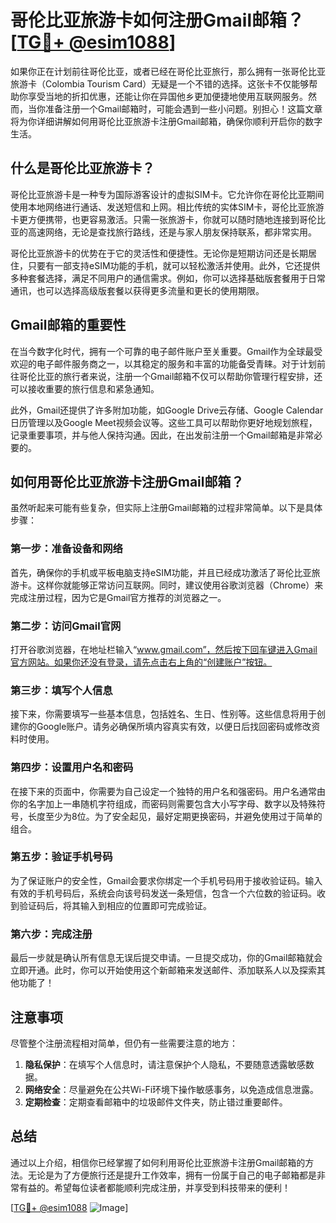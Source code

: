 # 哥伦比亚旅游卡如何注册Gmail邮箱？[[TG💪+ @esim1088](https://t.me/s/esim1088)]

如果你正在计划前往哥伦比亚，或者已经在哥伦比亚旅行，那么拥有一张哥伦比亚旅游卡（Colombia Tourism Card）无疑是一个不错的选择。这张卡不仅能够帮助你享受当地的折扣优惠，还能让你在异国他乡更加便捷地使用互联网服务。然而，当你准备注册一个Gmail邮箱时，可能会遇到一些小问题。别担心！这篇文章将为你详细讲解如何用哥伦比亚旅游卡注册Gmail邮箱，确保你顺利开启你的数字生活。

## 什么是哥伦比亚旅游卡？

哥伦比亚旅游卡是一种专为国际游客设计的虚拟SIM卡。它允许你在哥伦比亚期间使用本地网络进行通话、发送短信和上网。相比传统的实体SIM卡，哥伦比亚旅游卡更方便携带，也更容易激活。只需一张旅游卡，你就可以随时随地连接到哥伦比亚的高速网络，无论是查找旅行路线，还是与家人朋友保持联系，都非常实用。

哥伦比亚旅游卡的优势在于它的灵活性和便捷性。无论你是短期访问还是长期居住，只要有一部支持eSIM功能的手机，就可以轻松激活并使用。此外，它还提供多种套餐选择，满足不同用户的通信需求。例如，你可以选择基础版套餐用于日常通讯，也可以选择高级版套餐以获得更多流量和更长的使用期限。

## Gmail邮箱的重要性

在当今数字化时代，拥有一个可靠的电子邮件账户至关重要。Gmail作为全球最受欢迎的电子邮件服务商之一，以其稳定的服务和丰富的功能备受青睐。对于计划前往哥伦比亚的旅行者来说，注册一个Gmail邮箱不仅可以帮助你管理行程安排，还可以接收重要的旅行信息和紧急通知。

此外，Gmail还提供了许多附加功能，如Google Drive云存储、Google Calendar日历管理以及Google Meet视频会议等。这些工具可以帮助你更好地规划旅程，记录重要事项，并与他人保持沟通。因此，在出发前注册一个Gmail邮箱是非常必要的。

## 如何用哥伦比亚旅游卡注册Gmail邮箱？

虽然听起来可能有些复杂，但实际上注册Gmail邮箱的过程非常简单。以下是具体步骤：

### 第一步：准备设备和网络

首先，确保你的手机或平板电脑支持eSIM功能，并且已经成功激活了哥伦比亚旅游卡。这样你就能够正常访问互联网。同时，建议使用谷歌浏览器（Chrome）来完成注册过程，因为它是Gmail官方推荐的浏览器之一。

### 第二步：访问Gmail官网

打开谷歌浏览器，在地址栏输入“www.gmail.com”，然后按下回车键进入Gmail官方网站。如果你还没有登录，请先点击右上角的“创建账户”按钮。

### 第三步：填写个人信息

接下来，你需要填写一些基本信息，包括姓名、生日、性别等。这些信息将用于创建你的Google账户。请务必确保所填内容真实有效，以便日后找回密码或修改资料时使用。

### 第四步：设置用户名和密码

在接下来的页面中，你需要为自己设定一个独特的用户名和强密码。用户名通常由你的名字加上一串随机字符组成，而密码则需要包含大小写字母、数字以及特殊符号，长度至少为8位。为了安全起见，最好定期更换密码，并避免使用过于简单的组合。

### 第五步：验证手机号码

为了保证账户的安全性，Gmail会要求你绑定一个手机号码用于接收验证码。输入有效的手机号码后，系统会向该号码发送一条短信，包含一个六位数的验证码。收到验证码后，将其输入到相应的位置即可完成验证。

### 第六步：完成注册

最后一步就是确认所有信息无误后提交申请。一旦提交成功，你的Gmail邮箱就会立即开通。此时，你可以开始使用这个新邮箱来发送邮件、添加联系人以及探索其他功能了！

## 注意事项

尽管整个注册流程相对简单，但仍有一些需要注意的地方：

1. **隐私保护**：在填写个人信息时，请注意保护个人隐私，不要随意透露敏感数据。
2. **网络安全**：尽量避免在公共Wi-Fi环境下操作敏感事务，以免造成信息泄露。
3. **定期检查**：定期查看邮箱中的垃圾邮件文件夹，防止错过重要邮件。

## 总结

通过以上介绍，相信你已经掌握了如何利用哥伦比亚旅游卡注册Gmail邮箱的方法。无论是为了方便旅行还是提升工作效率，拥有一份属于自己的电子邮箱都是非常有益的。希望每位读者都能顺利完成注册，并享受到科技带来的便利！

[[TG💪+ @esim1088](https://t.me/s/esim1088) ![Image](https://i.postimg.cc/4NQfJmqS/Snipaste-2025-05-13-00-14-12.png)]